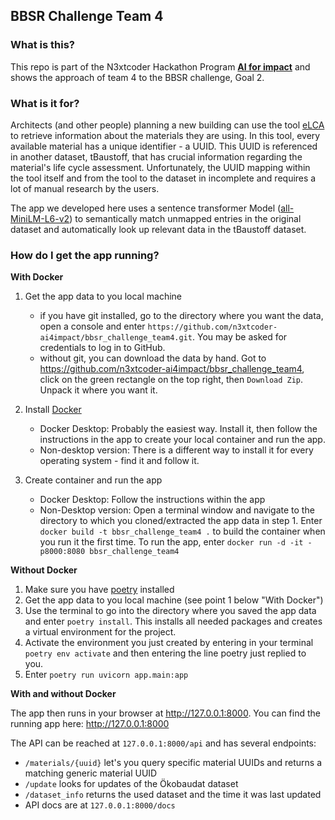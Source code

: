 ## BBSR Challenge Team 4

### What is this?
This repo is part of the N3xtcoder Hackathon Program [**AI for impact**](https://n3xtcoder.org/events/jr84xhaer_ai-for-impact-the-programme-for-changemakers-phase-2) and shows the approach of team 4 to the 
BBSR challenge, Goal 2.

### What is it for?
Architects (and other people) planning a new building can use the tool [eLCA](https://www.bauteileditor.de/) to retrieve 
information about the materials they are using. In this tool, every available material has a unique identifier - a 
UUID. This UUID is referenced in another dataset, tBaustoff, that has crucial information regarding the material's 
life cycle assessment. Unfortunately, the UUID mapping within the tool itself and from the tool to the dataset in 
incomplete and requires a lot of manual research by the users.

The app we developed here uses a sentence transformer Model ([all-MiniLM-L6-v2](https://huggingface.co/sentence-transformers/all-MiniLM-L6-v2))
to semantically match unmapped entries in the original dataset and automatically look up relevant data in the tBaustoff
dataset.
### How do I get the app running?

**With Docker**
    
1. Get the app data to you local machine
    - if you have git installed, go to the directory where you want the data, open a console and enter `https://github.com/n3xtcoder-ai4impact/bbsr_challenge_team4.git`. You may be asked for credentials to log in to GitHub.
    - without git, you can download the data by hand. Got to https://github.com/n3xtcoder-ai4impact/bbsr_challenge_team4, click on the green rectangle on the top right, then `Download Zip`. Unpack it where you want it.

2. Install [Docker](https://www.docker.com/get-started/)
    - Docker Desktop: Probably the easiest way. Install it, then follow the instructions in the app to create your local container and run the app.
    - Non-desktop version: There is a different way to install it for every operating system - find it and follow it.

3. Create container and run the app
    - Docker Desktop: Follow the instructions within the app
    - Non-Desktop version: Open a terminal window and navigate to the directory to which you cloned/extracted the app data in step 1. Enter `docker build -t bbsr_challenge_team4 .` to build the container when you run it the first time. To run the app, enter `docker run -d -it -p8000:8080 bbsr_challenge_team4`

**Without Docker**
1. Make sure you have [poetry](https://github.com/python-poetry/poetry) installed
2. Get the app data to you local machine (see point 1 below "With Docker")
3. Use the terminal to go into the directory where you saved the app data and enter `poetry install`. This installs all needed packages and creates a virtual environment for the project.
4. Activate the environment you just created by entering in your terminal `poetry env activate` and then entering the line poetry just replied to you.
5. Enter `poetry run uvicorn app.main:app`

**With and without Docker**

The app then runs in your browser at http://127.0.0.1:8000.
You can find the running app here: http://127.0.0.1:8000


The API can be reached at `127.0.0.1:8000/api` and has several endpoints:
- `/materials/{uuid}` let's you query specific material UUIDs and returns a matching generic material UUID
- `/update` looks for updates of the Ökobaudat dataset
- `/dataset_info` returns the used dataset and the time it was last updated
- API docs are at `127.0.0.1:8000/docs`
